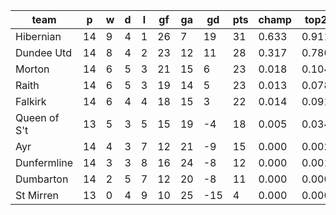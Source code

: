 |     team     | p  | w | d | l | gf | ga | gd  | pts | champ | top2  | top3  | top4  |  5-7  | bot4  | bot3  | bot2  |
|--------------|----|---|---|---|----|----|-----|-----|-------|-------|-------|-------|-------|-------|-------|-------|
| Hibernian    | 14 | 9 | 4 | 1 | 26 |  7 |  19 |  31 | 0.633 | 0.911 | 0.976 | 0.993 | 0.007 | 0.000 | 0.000 | 0.000|
| Dundee Utd   | 14 | 8 | 4 | 2 | 23 | 12 |  11 |  28 | 0.317 | 0.780 | 0.921 | 0.970 | 0.030 | 0.001 | 0.000 | 0.000|
| Morton       | 14 | 6 | 5 | 3 | 21 | 15 |   6 |  23 | 0.018 | 0.104 | 0.345 | 0.579 | 0.401 | 0.075 | 0.020 | 0.003|
| Raith        | 14 | 6 | 5 | 3 | 19 | 14 |   5 |  23 | 0.013 | 0.078 | 0.281 | 0.518 | 0.461 | 0.089 | 0.020 | 0.003|
| Falkirk      | 14 | 6 | 4 | 4 | 18 | 15 |   3 |  22 | 0.014 | 0.091 | 0.312 | 0.552 | 0.427 | 0.085 | 0.021 | 0.003|
| Queen of S't | 13 | 5 | 3 | 5 | 15 | 19 |  -4 |  18 | 0.005 | 0.034 | 0.149 | 0.320 | 0.610 | 0.209 | 0.070 | 0.015|
| Ayr          | 14 | 4 | 3 | 7 | 12 | 21 |  -9 |  15 | 0.000 | 0.002 | 0.010 | 0.039 | 0.520 | 0.759 | 0.441 | 0.148|
| Dunfermline  | 14 | 3 | 3 | 8 | 16 | 24 |  -8 |  12 | 0.000 | 0.001 | 0.007 | 0.027 | 0.430 | 0.808 | 0.544 | 0.200|
| Dumbarton    | 14 | 2 | 5 | 7 | 12 | 20 |  -8 |  11 | 0.000 | 0.000 | 0.000 | 0.001 | 0.080 | 0.981 | 0.919 | 0.753|
| St Mirren    | 13 | 0 | 4 | 9 | 10 | 25 | -15 |   4 | 0.000 | 0.000 | 0.000 | 0.000 | 0.034 | 0.993 | 0.966 | 0.876|
